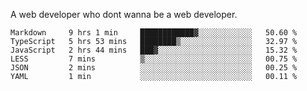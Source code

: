 A web developer who dont wanna be a web developer.

<!--START_SECTION:waka-->

```text
Markdown     9 hrs 1 min     ████████████▓░░░░░░░░░░░░   50.60 %
TypeScript   5 hrs 53 mins   ████████▒░░░░░░░░░░░░░░░░   32.97 %
JavaScript   2 hrs 44 mins   ███▓░░░░░░░░░░░░░░░░░░░░░   15.32 %
LESS         7 mins          ▒░░░░░░░░░░░░░░░░░░░░░░░░   00.75 %
JSON         2 mins          ░░░░░░░░░░░░░░░░░░░░░░░░░   00.25 %
YAML         1 min           ░░░░░░░░░░░░░░░░░░░░░░░░░   00.11 %
```

<!--END_SECTION:waka-->
